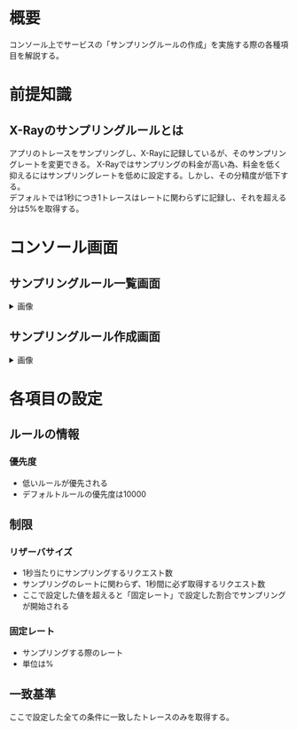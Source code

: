 # 概要
コンソール上でサービスの「サンプリングルールの作成」を実施する際の各種項目を解説する。

# 前提知識
## X-Rayのサンプリングルールとは
アプリのトレースをサンプリングし、X-Rayに記録しているが、そのサンプリングレートを変更できる。
X-Rayではサンプリングの料金が高い為、料金を低く抑えるにはサンプリングレートを低めに設定する。しかし、その分精度が低下する。  
デフォルトでは1秒につき1トレースはレートに関わらずに記録し、それを超える分は5%を取得する。

# コンソール画面
## サンプリングルール一覧画面
<details>
<summary>画像</summary>

![image (3)](https://github.com/adgjmptwgw/infra-note/assets/66456130/e0dfa9d1-a1f6-44c9-9b57-00046dc77644)

</details>

## サンプリングルール作成画面
<details>
<summary>画像</summary>

![image](https://github.com/adgjmptwgw/infra-note/assets/66456130/352b3eab-5e0c-4b40-9096-8a8a25be3738)
![image (1)](https://github.com/adgjmptwgw/infra-note/assets/66456130/5382bebe-3274-4bf0-b5ea-b8087385d333)
![image (2)](https://github.com/adgjmptwgw/infra-note/assets/66456130/f70b5069-0734-4a50-be1e-9a0004b6e35a)

</details>



# 各項目の設定
## ルールの情報
### 優先度
- 低いルールが優先される
- デフォルトルールの優先度は10000

## 制限
### リザーバサイズ
- 1秒当たりにサンプリングするリクエスト数
- サンプリングのレートに関わらず、1秒間に必ず取得するリクエスト数
- ここで設定した値を超えると「固定レート」で設定した割合でサンプリングが開始される

### 固定レート
- サンプリングする際のレート
- 単位は%

## 一致基準
ここで設定した全ての条件に一致したトレースのみを取得する。
